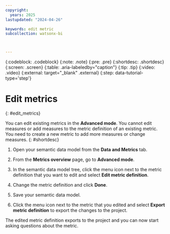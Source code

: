 ```yaml
---
copyright:
  years: 2025
lastupdated: "2024-04-26"

keywords: edit metric
subcollection: watsonx-bi



---
```


{:codeblock: .codeblock}
{:note: .note}
{:pre: .pre}
{:shortdesc: .shortdesc}
{:screen: .screen}
{:table: .aria-labeledby="caption"}
{:tip: .tip}
{:video: .video}
{:external: target="_blank" .external}
{:step: data-tutorial-type='step'}

# Edit metrics
{: #edit_metrics}

You can edit existing metrics in the **Advanced mode**. You cannot edit measures or add measures to the metric definition of an existing metric. You need to create a new metric to add more measures or change measures. {: #shortdesc}

1. Open your semantic data model from the **Data and Metrics** tab. 

2. From the **Metrics overview** page, go to **Advanced mode**. 

3. In the semantic data model tree, click the menu icon next to the metric definition that you want to edit and select **Edit metric definition**.

4. Change the metric definition and click **Done**.

5. Save your semantic data model.

6. Click the menu icon next to the metric that you edited and select **Export metric definition** to export the changes to the project. 

The edited metric definition exports to the project and you can now start asking questions about the metric. 

